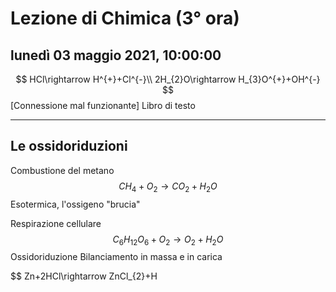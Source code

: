 
# Lezione di Chimica (3° ora)

## lunedì 03 maggio 2021, 10:00:00

$$
HCl\rightarrow H^{+}+Cl^{-}\\
2H_{2}O\rightarrow H_{3}O^{+}+OH^{-}
$$
[Connessione mal funzionante]
Libro di testo 

---
## Le ossidoriduzioni

Combustione del metano
$$
CH_{4}+O_{2} \rightarrow CO_{2} +H_{2}O
$$
Esotermica, l'ossigeno "brucia"

Respirazione cellulare
$$
C_{6}H_{12}O_{6}+O_{2}\rightarrow O_{2} +H_{2}O
$$
Ossidoriduzione
Bilanciamento in massa e in carica

$$
Zn+2HCl\rightarrow ZnCl_{2}+H

<!--stackedit_data:
eyJoaXN0b3J5IjpbMTU4MTI1OTM3NywxNTUxMjg5MzE2LC0xMT
gxNDczOTQwLDc5NzE1ODA1MiwtNTA5MDg3MzU4XX0=
-->